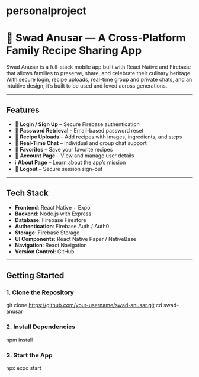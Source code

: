 # personalproject

# 🍲 Swad Anusar — A Cross-Platform Family Recipe Sharing App

Swad Anusar is a full-stack mobile app built with React Native and Firebase that allows families to preserve, share, and celebrate their culinary heritage. With secure login, recipe uploads, real-time group and private chats, and an intuitive design, it’s built to be used and loved across generations.

---

##  Features

- 🔐 **Login / Sign Up** – Secure Firebase authentication
- 🔁 **Password Retrieval** – Email-based password reset
- 📸 **Recipe Uploads** – Add recipes with images, ingredients, and steps
- 💬 **Real-Time Chat** – Individual and group chat support
- 🧡 **Favorites** – Save your favorite recipes
- 👤 **Account Page** – View and manage user details
- ℹ️ **About Page** – Learn about the app’s mission
- 🚪 **Logout** – Secure session sign-out

---

##  Tech Stack

- **Frontend**: React Native + Expo
- **Backend**: Node.js with Express
- **Database**: Firebase Firestore
- **Authentication**: Firebase Auth / Auth0
- **Storage**: Firebase Storage
- **UI Components**: React Native Paper / NativeBase
- **Navigation**: React Navigation
- **Version Control**: GitHub

---

##  Getting Started

### 1. Clone the Repository

git clone https://github.com/your-username/swad-anusar.git
cd swad-anusar

### 2. Install Dependencies
npm install

### 3. Start the App
npx expo start



